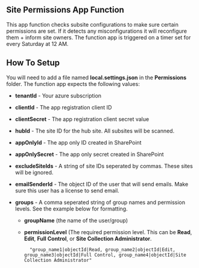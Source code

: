 ##  Site Permissions App Function
This app function checks subsite configurations to make sure certain permissions are set. If it detects any misconfigurations it will reconfigure them + inform site owners. The function app is triggered on a timer set for every Saturday at 12 AM.
## How To Setup
You will need to add a file named **local.settings.json** in the **Permissions** folder.  The function app expects the following values:
- **tenantId** - Your azure subscription
- **clientId** - The app registration client ID
- **clientSecret** - The app registration client secret value
- **hubId** - The site ID for the hub site. All subsites will be scanned.
- **appOnlyId** - The app only ID created in SharePoint
- **appOnlySecret** - The app only secret created in SharePoint
- **excludeSiteIds** - A string of site IDs seperated by commas. These sites will be ignored.
- **emailSenderId** - The object ID of the user that will send emails. Make sure this user has a license to send email.
- **groups** - A comma seperated string of group names and permission levels. See the example below for formatting. 

	- **groupName** (the name of the user/group)

	- **permissionLevel** (The required permission level. This can be **Read**, **Edit**, **Full Control**, or **Site Collection Administrator**.

			"group_name1|objectId|Read, group_name2|objectId|Edit, group_name3|objectId|Full Control, group_name4|objectId|Site Collection Administrator"

